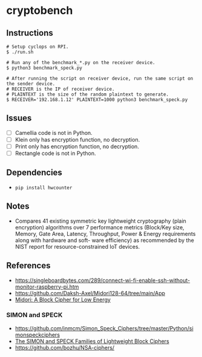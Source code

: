 # cryptobench

## Instructions
```shell
# Setup cyclops on RPI.
$ ./run.sh

# Run any of the benchmark_*.py on the receiver device.
$ python3 benchmark_speck.py

# After running the script on receiver device, run the same script on the sender device.
# RECEIVER is the IP of receiver device.
# PLAINTEXT is the size of the random plaintext to generate.
$ RECEIVER='192.168.1.12' PLAINTEXT=1000 python3 benchmark_speck.py
```

## Issues
- [ ] Camellia code is not in Python.
- [ ] Klein only has encryption function, no decryption.
- [ ] Print only has encryption function, no decryption.
- [ ] Rectangle code is not in Python.

## Dependencies
- `pip install hwcounter`

## Notes
- Compares 41 existing symmetric key lightweight cryptography (plain encryption) algorithms over 7 performance metrics (Block/Key size, Memory, Gate Area, Latency, Throughput, Power & Energy requirements along with hardware and soft- ware efficiency) as recommended by the NIST report for resource-constrained IoT devices.

## References
- <https://singleboardbytes.com/289/connect-wi-fi-enable-ssh-without-monitor-raspberry-pi.htm>
- <https://github.com/Daksh-Axel/Midori128-64/tree/main/App>
- [Midori: A Block Cipher for Low Energy](https://eprint.iacr.org/2015/1142.pdf)

### SIMON and SPECK
- <https://github.com/inmcm/Simon_Speck_Ciphers/tree/master/Python/simonspeckciphers>
- [The SIMON and SPECK Families of Lightweight Block Ciphers](https://eprint.iacr.org/2013/404)
- <https://github.com/bozhu/NSA-ciphers/>
